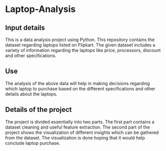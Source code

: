 # Laptop-Analysis
## Input details
This is a data analysis project using Python. This repository contains the dataset regarding laptops listed on Flipkart. The given dataset includes a variety of information regarding the laptops like price, processors, discount and other specifications. 
## Use
The analysis of the above data will help in making decisions regarding which laptop to purchase based on the different specifications and other details about the laptops. 
## Details of the project
The project is divided essentially into two parts. The first part contains a dataset cleaning and useful feature extraction. The second part of the project shows the visualization of different insights which can be gathered from the dataset. The visualization is done hoping that it would help conclude laptop purchase.
